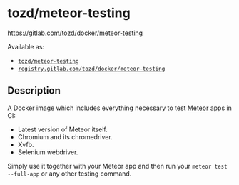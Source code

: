 # tozd/meteor-testing

<https://gitlab.com/tozd/docker/meteor-testing>

Available as:

* [`tozd/meteor-testing`](https://hub.docker.com/r/tozd/meteor-testing)
* [`registry.gitlab.com/tozd/docker/meteor-testing`](https://gitlab.com/tozd/docker/meteor-testing/container_registry)

## Description

A Docker image which includes everything necessary to test [Meteor](https://www.meteor.com/) apps in CI:

* Latest version of Meteor itself.
* Chromium and its chromedriver.
* Xvfb.
* Selenium webdriver.

Simply use it together with your Meteor app and then run your
`meteor test --full-app` or any other testing command.
